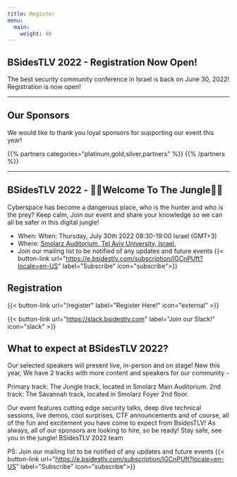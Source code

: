 ```yaml
---
title: Register
menu:
  main:
    weight: 40
---
```

## BSidesTLV 2022 - Registration Now Open! 

The best security community conference in Israel is back on June 30, 2022! 
Registration is now open!

---



## Our Sponsors

We would like to thank you loyal sponsors for supporting our event this year!

{{% partners categories="platinum,gold,silver,partners" %}}
{{% /partners %}}

---


## BSidesTLV 2022 - 🌴🐯Welcome To The Jungle🌴🦁

Cyberspace has become a dangerous place, who is the hunter and who is the prey? 
Keep calm, Join our event and share your knowledge so we can all be safer in this digital jungle!

- When: When: Thursday, July 30th 2022 08:30-19:00 Israel (GMT+3)
- Where: [Smolarz Auditorium,  Tel Aviv University, Israel.](https://goo.gl/maps/empagm1x9NETBmkX7)
- Join our mailing list to be notified of any updates and future events {{< button-link url="https://e.bsidestlv.com/subscription/lGCnPUft?locale=en-US" label="Subscribe" icon="subscribe">}}


## Registration

{{< button-link
 url="/register"
 label="Register Here!"
 icon="external" >}}

{{< button-link
 url="https://slack.bsidestlv.com"
 label="Join our Slack!"
 icon="slack" >}}


## What to expect at BSidesTLV 2022?

Our selected speakers will present live, in-person and on stage! New this year,  We have 2 tracks with more content and speakers for our community - 

Primary track: The Jungle track, located in Smolarz Main Auditorium. 
2nd track: The Savannah track, located in Smolarz Foyer 2nd floor. 

Our event features cutting edge security talks, deep dive technical sessions, live demos, cool surprises, CTF announcements and of course, all of the fun and excitement you have come to expect from BsidesTLV! As always, all of our sponsors are looking to hire, so be ready! 
Stay safe, see you in the jungle! 
BSidesTLV 2022 team



PS: Join our mailing list to be notified of any updates and future events
{{< button-link url="https://e.bsidestlv.com/subscription/lGCnPUft?locale=en-US" label="Subscribe" icon="subscribe">}}
